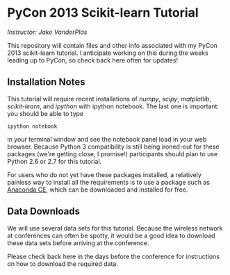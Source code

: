 PyCon 2013 Scikit-learn Tutorial
================================

*Instructor: Jake VanderPlas*

This repository will contain files and other info associated with my PyCon
2013 scikit-learn tutorial.  I anticipate working on this during the weeks
leading up to PyCon, so check back here often for updates!

Installation Notes
------------------
This tutorial will require recent installations of *numpy*, *scipy*,
*matplotlib*, *scikit-learn*, and *ipython* with ipython notebook.
The last one is important: you should be able to type

    ipython notebook

in your terminal window and see the notebook panel load in your web browser.
Because Python 3 compatibility is still being ironed-out for these packages
(we're getting close, I promise!) participants should plan to use Python 2.6
or 2.7 for this tutorial.

For users who do not yet have these  packages installed, a relatively
painless way to install all the requirements is to use a package such as
[Anaconda CE](http://store.continuum.io/ "Anaconda CE"), which can be
downloaded and installed for free.

Data Downloads
--------------
We will use several data sets for this tutorial. Because the wireless network
at conferences can often be spotty, it would be a good idea to download these
data sets before arriving at the conference.

Please check back here in the days before the conference for instructions
on how to download the required data.
